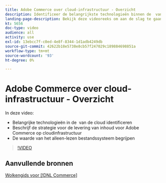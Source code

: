 ```yaml
---
title: Adobe Commerce over cloud-infrastructuur - Overzicht
description: Identificeer de belangrijkste technologieën binnen de ​ van de wolkenstapel. Beschrijf de strategie voor het leveren van inhoud voor Adobe Commerce. Begrijp de waarde van het read-only dossiersysteem.
landing-page-description: Bekijk deze videoreeks om aan de slag te gaan met de cloudinfrastructuur die wordt gebruikt voor de implementatie en het beheer van Adobe Commerce.
kt: 5656
doc-type: video
audience: all
activity: use
exl-id: 13ebcc7f-c0ed-4e8f-8344-1d1adb4249db
source-git-commit: 42622b18e5738e8cb57f247029c189884698851a
workflow-type: tm+mt
source-wordcount: '93'
ht-degree: 0%

---
```


# Adobe Commerce over cloud-infrastructuur - Overzicht

In deze video:

- Belangrijke technologieën in de &#x200B; van de cloud identificeren
- Beschrijf de strategie voor de levering van inhoud voor Adobe Commerce op cloudinfrastructuur
- De waarde van het alleen-lezen bestandssysteem begrijpen

>[!VIDEO](https://video.tv.adobe.com/v/35298?quality=12&learn=on)

## Aanvullende bronnen

[Wolkengids voor [!DNL Commerce]](https://devdocs.magento.com/cloud/bk-cloud.html)
